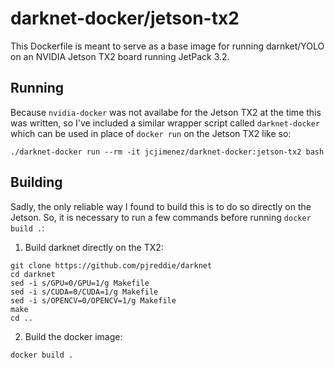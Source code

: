 darknet-docker/jetson-tx2
=========================
This Dockerfile is meant to serve as a base image for running darnket/YOLO on
an NVIDIA Jetson TX2 board running JetPack 3.2.

Running
-------
Because `nvidia-docker` was not availabe for the Jetson TX2 at the time this
was written, so I've included a similar wrapper script called `darknet-docker`
which can be used in place of `docker run` on the Jetson TX2 like so:

```
./darknet-docker run --rm -it jcjimenez/darknet-docker:jetson-tx2 bash
```

Building
--------
Sadly, the only reliable way I found to build this is to do so directly on the
Jetson. So, it is necessary to run a few commands before running
`docker build .`:

1. Build darknet directly on the TX2:

```
git clone https://github.com/pjreddie/darknet
cd darknet
sed -i s/GPU=0/GPU=1/g Makefile
sed -i s/CUDA=0/CUDA=1/g Makefile
sed -i s/OPENCV=0/OPENCV=1/g Makefile
make
cd ..
```

2. Build the docker image:

```
docker build .
```

